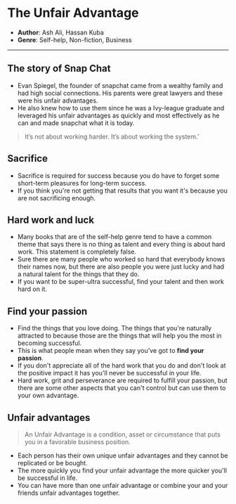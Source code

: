 # The Unfair Advantage
- **Author**: Ash Ali, Hassan Kuba
- **Genre**: Self-help, Non-fiction, Business

---

## The story of Snap Chat
- Evan Spiegel, the founder of snapchat came from a wealthy family and had high social connections. His parents were great lawyers and these were his unfair advantages.
- He also knew how to use them since he was a Ivy-league graduate and leveraged his unfair advantages as quickly and most effectively as he can and made snapchat what it is today.

>It’s not about working harder. It’s about working the system.’

## Sacrifice
- Sacrifice is required for success because you do have to forget some short-term pleasures for long-term success.
- If you think you're not getting that results that you want it's because you are not sacrificing enough.

## Hard work and luck
- Many books that are of the self-help genre tend to have a common theme that says there is no thing as talent and every thing is about hard work. This statement is completely false.
- Sure there are many people who worked so hard that everybody knows their names now, but there are also people you were just lucky and had a natural talent for the things that they do.
- If you want to be super-ultra successful, find your talent and then work hard on it.

## Find your passion
- Find the things that you love doing. The things that you're naturally attracted to because those are the things that will help you the most in becoming successful.
- This is what people mean when they say you’ve got to **find your passion**.
- If you don't appreciate all of the hard work that you do and don't look at the positive impact it has you'll never be successful in your life.
- Hard work, grit and perseverance are required to fulfill your passion, but there are some other aspects that you can't control but can use them to your own advantage. 

## Unfair advantages
> An Unfair Advantage is a condition, asset or circumstance that puts you in a favorable business position.

- Each person has their own unique unfair advantages and they cannot be replicated or be bought.
- The more quickly you find your unfair advantage the more quicker you'll be successful in life.
- You can have more than one unfair advantage or combine your and your friends unfair advantages together.
